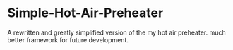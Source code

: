 Simple-Hot-Air-Preheater
========================

A rewritten and greatly simplified version of the my hot air preheater. much better framework for future development.